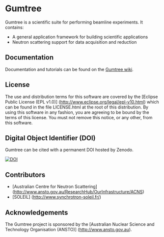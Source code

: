 Gumtree
=======

Gumtree is a scientific suite for performing beamline experiments. It contains:

* A general application framework for building scientific applications
* Neutron scattering support for data acquisition and reduction

## Documentation

Documentation and tutorials can be found on the [Gumtree wiki](http://github.com/Gumtree/gumtree/wiki).

## License

The use and distribution terms for this software are covered by the
[Eclipse Public License (EPL v1.0)] (http://www.eclipse.org/legal/epl-v10.html)
which can be found in the file LICENSE.html at the root of this distribution.
By using this software in any fashion, you are agreeing to be bound by
the terms of this license.
You must not remove this notice, or any other, from this software.

## Digital Object Identifier (DOI)

Gumtree can be cited with a permanent DOI hosted by Zenodo.
 
[![DOI](https://zenodo.org/badge/4881622.svg)](https://zenodo.org/badge/latestdoi/4881622)

## Contributors

* [Australian Centre for Neutron Scattering] (http://www.ansto.gov.au/ResearchHub/OurInfrastructure/ACNS)
* [SOLEIL] (http://www.synchrotron-soleil.fr/)

## Acknowledgements

The Gumtree project is sponsored by the [Australian Nuclear Science and Technology Organisation (ANSTO)] (http://www.ansto.gov.au).
